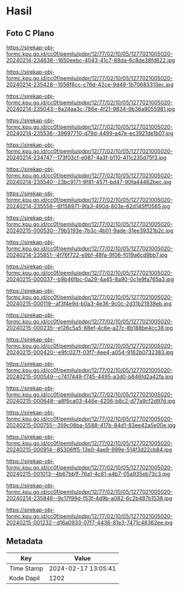# Hasil

## Foto C Plano

https://sirekap-obj-formc.kpu.go.id/cc0f/pemilu/pdpr/12/77/02/10/05/1277021005020-20240214-234638--1650eebc-4043-41c7-88da-6c8de38fd622.jpg

https://sirekap-obj-formc.kpu.go.id/cc0f/pemilu/pdpr/12/77/02/10/05/1277021005020-20240214-235428--1056f8cc-c76d-42ce-9d49-1b70683313ec.jpg

https://sirekap-obj-formc.kpu.go.id/cc0f/pemilu/pdpr/12/77/02/10/05/1277021005020-20240214-235043--8a24aa3c-786e-4f21-9834-9b36a9055981.jpg

https://sirekap-obj-formc.kpu.go.id/cc0f/pemilu/pdpr/12/77/02/10/05/1277021005020-20240214-235536--39697710-d79d-4499-a47e-ec3921de1b07.jpg

https://sirekap-obj-formc.kpu.go.id/cc0f/pemilu/pdpr/12/77/02/10/05/1277021005020-20240214-234747--173f03cf-e087-4a3f-b110-411c235d75f3.jpg

https://sirekap-obj-formc.kpu.go.id/cc0f/pemilu/pdpr/12/77/02/10/05/1277021005020-20240214-235540--23bc9171-9f81-457f-bd47-90fa44462bec.jpg

https://sirekap-obj-formc.kpu.go.id/cc0f/pemilu/pdpr/12/77/02/10/05/1277021005020-20240214-235558--6f158971-9fa3-490d-803e-62d145ff0565.jpg

https://sirekap-obj-formc.kpu.go.id/cc0f/pemilu/pdpr/12/77/02/10/05/1277021005020-20240215-000530--79b5193e-7b3c-4b01-9ade-31ee39321b2c.jpg

https://sirekap-obj-formc.kpu.go.id/cc0f/pemilu/pdpr/12/77/02/10/05/1277021005020-20240214-235851--4f76f722-e9bf-48fa-9f06-f019a6cd9bb7.jpg

https://sirekap-obj-formc.kpu.go.id/cc0f/pemilu/pdpr/12/77/02/10/05/1277021005020-20240215-000037--b9b46fbc-0a29-4a45-8a90-0c1e9fa765a3.jpg

https://sirekap-obj-formc.kpu.go.id/cc0f/pemilu/pdpr/12/77/02/10/05/1277021005020-20240215-000119--af3f4e9d-b0a3-4e36-9c0c-2d31b21938eb.jpg

https://sirekap-obj-formc.kpu.go.id/cc0f/pemilu/pdpr/12/77/02/10/05/1277021005020-20240215-000235--e126c5a5-88ef-4c6e-a27c-8b188be4cc38.jpg

https://sirekap-obj-formc.kpu.go.id/cc0f/pemilu/pdpr/12/77/02/10/05/1277021005020-20240215-000420--e9fc027f-03f7-4ee4-a054-9162b0732383.jpg

https://sirekap-obj-formc.kpu.go.id/cc0f/pemilu/pdpr/12/77/02/10/05/1277021005020-20240215-000549--c7417449-f745-4495-a3d0-b846fd2a42fa.jpg

https://sirekap-obj-formc.kpu.go.id/cc0f/pemilu/pdpr/12/77/02/10/05/1277021005020-20240215-000648--a8f6ca03-446e-4206-b8c2-d77a9cf2d97d.jpg

https://sirekap-obj-formc.kpu.go.id/cc0f/pemilu/pdpr/12/77/02/10/05/1277021005020-20240215-000755--359c08ba-5588-417b-84d1-83ee42a5e00e.jpg

https://sirekap-obj-formc.kpu.go.id/cc0f/pemilu/pdpr/12/77/02/10/05/1277021005020-20240215-000914--85306ff5-13e0-4ae9-999e-514f3d22cb84.jpg

https://sirekap-obj-formc.kpu.go.id/cc0f/pemilu/pdpr/12/77/02/10/05/1277021005020-20240215-001013--4b67bb1f-76a1-4c81-a4b7-05a935eb73c3.jpg

https://sirekap-obj-formc.kpu.go.id/cc0f/pemilu/pdpr/12/77/02/10/05/1277021005020-20240214-235846--9c17f99d-f53f-4d9b-a082-6c2b487b1538.jpg

https://sirekap-obj-formc.kpu.go.id/cc0f/pemilu/pdpr/12/77/02/10/05/1277021005020-20240215-001232--d16a0933-07f7-4436-81e3-7471c48362ee.jpg


## Metadata

| Key        | Value               |
| ---------- | ------------------- |
| Time Stamp | 2024-02-17 13:05:41 |
| Kode Dapil | 1202                |



